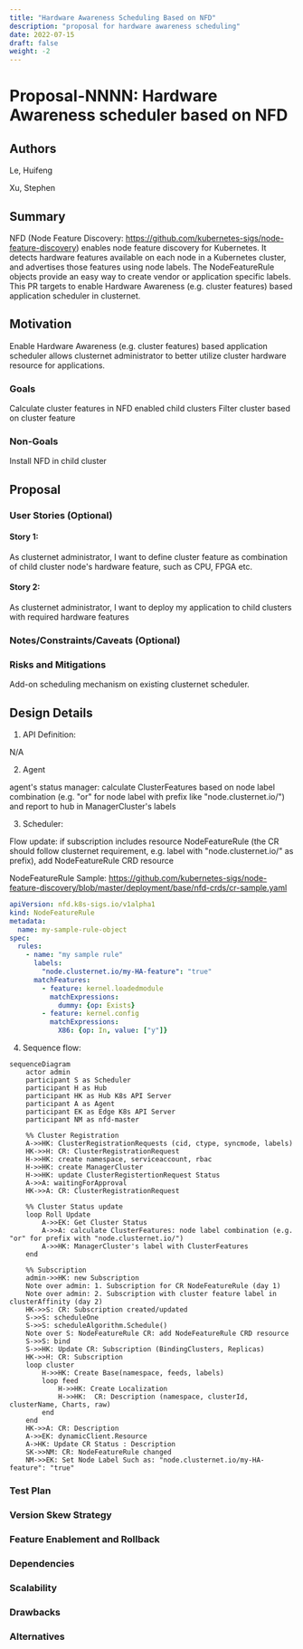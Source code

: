 ```yaml
---
title: "Hardware Awareness Scheduling Based on NFD"
description: "proposal for hardware awareness scheduling"
date: 2022-07-15
draft: false
weight: -2
---
```


# Proposal-NNNN: Hardware Awareness scheduler based on NFD 

## Authors

Le, Huifeng

Xu, Stephen

## Summary

NFD (Node Feature Discovery: https://github.com/kubernetes-sigs/node-feature-discovery) enables node feature discovery for Kubernetes. It detects hardware features available on each node in a Kubernetes cluster, and advertises those features using node labels. The NodeFeatureRule objects provide an easy way to create vendor or application specific labels. This PR targets to enable Hardware Awareness (e.g. cluster features) based application scheduler in clusternet.

## Motivation

Enable Hardware Awareness (e.g. cluster features) based application scheduler allows clusternet administrator to better utilize cluster hardware resource for applications.

### Goals

Calculate cluster features in NFD enabled child clusters
Filter cluster based on cluster feature

### Non-Goals
Install NFD in child cluster

## Proposal

### User Stories (Optional)

#### Story 1: 
As clusternet administrator, I want to define cluster feature as combination of child cluster node's hardware feature, such as CPU, FPGA etc.

#### Story 2: 
As clusternet administrator, I want to deploy my application to child clusters with required hardware features

### Notes/Constraints/Caveats (Optional)

### Risks and Mitigations

Add-on scheduling mechanism on existing clusternet scheduler. 

## Design Details

1. API Definition:

N/A

2. Agent

agent's status manager: calculate ClusterFeatures based on node label combination (e.g. "or" for node label with prefix like "node.clusternet.io/") and report to hub in ManagerCluster's labels

3. Scheduler:

Flow update: 
  if subscription includes resource NodeFeatureRule (the CR should follow clusternet requirement, e.g. label with "node.clusternet.io/" as prefix), add NodeFeatureRule CRD resource

NodeFeatureRule Sample: https://github.com/kubernetes-sigs/node-feature-discovery/blob/master/deployment/base/nfd-crds/cr-sample.yaml

```yaml
apiVersion: nfd.k8s-sigs.io/v1alpha1
kind: NodeFeatureRule
metadata:
  name: my-sample-rule-object
spec:
  rules:
    - name: "my sample rule"
      labels:
        "node.clusternet.io/my-HA-feature": "true"
      matchFeatures:
        - feature: kernel.loadedmodule
          matchExpressions:
            dummy: {op: Exists}
        - feature: kernel.config
          matchExpressions:
            X86: {op: In, value: ["y"]}
```

4. Sequence flow:

```mermaid
sequenceDiagram
    actor admin
    participant S as Scheduler
    participant H as Hub
    participant HK as Hub K8s API Server
    participant A as Agent
    participant EK as Edge K8s API Server
    participant NM as nfd-master
    
    %% Cluster Registration
    A->>HK: ClusterRegistrationRequests (cid, ctype, syncmode, labels)
    HK->>H: CR: ClusterRegistrationRequest
    H->>HK: create namespace, serviceaccount, rbac
    H->>HK: create ManagerCluster
    H->>HK: update ClusterRegistertionRequest Status
    A->>A: waitingForApproval
    HK->>A: CR: ClusterRegistrationRequest
    
    %% Cluster Status update
    loop Roll Update
        A->>EK: Get Cluster Status
        A->>A: calculate ClusterFeatures: node label combination (e.g. "or" for prefix with "node.clusternet.io/")
        A->>HK: ManagerCluster's label with ClusterFeatures
    end
    
    %% Subscription
    admin->>HK: new Subscription
    Note over admin: 1. Subscription for CR NodeFeatureRule (day 1) 
    Note over admin: 2. Subscription with cluster feature label in clusterAffinity (day 2)
    HK->>S: CR: Subscription created/updated
    S->>S: scheduleOne
    S->>S: scheduleAlgorithm.Schedule()
    Note over S: NodeFeatureRule CR: add NodeFeatureRule CRD resource
    S->>S: bind
    S->>HK: Update CR: Subscription (BindingClusters, Replicas)
    HK->>H: CR: Subscription
    loop cluster
        H->>HK: Create Base(namespace, feeds, labels)
        loop feed
            H->>HK: Create Localization
            H->>HK:  CR: Description (namespace, clusterId, clusterName, Charts, raw)
        end
    end
    HK->>A: CR: Description
    A->>EK: dynamicClient.Resource
    A->HK: Update CR Status : Description
    SK->>NM: CR: NodeFeatureRule changed
    NM->>EK: Set Node Label Such as: "node.clusternet.io/my-HA-feature": "true"
```

### Test Plan

### Version Skew Strategy

### Feature Enablement and Rollback

### Dependencies

### Scalability

### Drawbacks

### Alternatives
